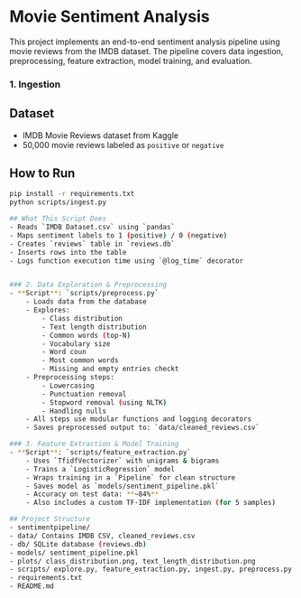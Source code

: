 # Movie Sentiment Analysis  
This project implements an end-to-end sentiment analysis pipeline using movie reviews from the IMDB dataset. The pipeline covers data ingestion, preprocessing, feature extraction, model training, and evaluation.

### 1. Ingestion
## Dataset
- IMDB Movie Reviews dataset from Kaggle
- 50,000 movie reviews labeled as `positive` or `negative`

## How to Run
```bash
pip install -r requirements.txt
python scripts/ingest.py

## What This Script Does
- Reads `IMDB Dataset.csv` using `pandas`
- Maps sentiment labels to 1 (positive) / 0 (negative)
- Creates `reviews` table in `reviews.db`
- Inserts rows into the table
- Logs function execution time using `@log_time` decorator


### 2. Data Exploration & Preprocessing
- **Script**: `scripts/preprocess.py`
    - Loads data from the database
    - Explores:
        - Class distribution
        - Text length distribution
        - Common words (top-N)
        - Vocabulary size
        - Word coun
        - Most common words
        - Missing and empty entries checkt
    - Preprocessing steps:
        - Lowercasing
        - Punctuation removal
        - Stopword removal (using NLTK)
        - Handling nulls
    - All steps use modular functions and logging decorators
    - Saves preprocessed output to: `data/cleaned_reviews.csv`

### 3. Feature Extraction & Model Training
- **Script**: `scripts/feature_extraction.py`
    - Uses `TfidfVectorizer` with unigrams & bigrams
    - Trains a `LogisticRegression` model
    - Wraps training in a `Pipeline` for clean structure
    - Saves model as `models/sentiment_pipeline.pkl`
    - Accuracy on test data: **~84%**
    - Also includes a custom TF-IDF implementation (for 5 samples)

## Project Structure
- sentimentpipeline/
- data/ Contains IMDB CSV, cleaned_reviews.csv 
- db/ SQLite database (reviews.db)
- models/ sentiment_pipeline.pkl
- plots/ class_distribution.png, text_length_distribution.png
- scripts/ explore.py, feature_extraction.py, ingest.py, preprocess.py
- requirements.txt
- README.md


